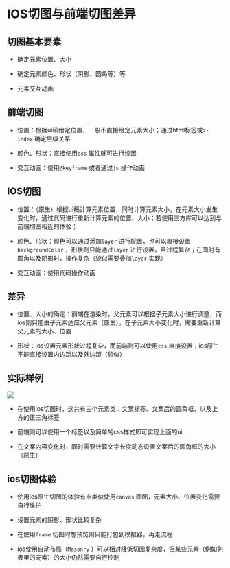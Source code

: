 # IOS切图与前端切图差异
## 切图基本要素

- 确定元素位置、大小

- 确定元素颜色、形状（阴影、圆角等）等

- 元素交互动画

## 前端切图

- 位置：根据ui稿给定位置，一般不直接给定元素大小；通过html标签或`z-index` 确定层级关系

- 颜色、形状：直接使用`css` 属性就可进行设置

- 交互动画：使用`@keyframe` 或者通过`js` 操作动画

## IOS切图

- 位置：（原生）根据ui稿计算元素位置，同时计算元素大小，在元素大小发生变化时，通过代码进行重新计算元素的位置、大小；若使用三方库可以达到与前端切图相近的体验；

- 颜色、形状：颜色可以通过添加`layer` 进行配置，也可以直接设置`backgroundColor` ，形状则只能通过`layer` 进行设置，且过程繁杂；在同时有圆角以及阴影时，操作复杂（貌似需要叠加`layer` 实现）

- 交互动画：使用代码操作动画

## 差异

- 位置、大小的确定：前端在渲染时，父元素可以根据子元素大小进行调整，而ios则只能由子元素适应父元素（原生），在子元素大小变化时，需要重新计算父元素的大小、位置

- 形状：ios设置元素形状过程复杂，而前端则可以使用`css` 直接设置；ios原生不能直接设置内边距以及外边距（貌似）

## 实际样例

![](https://tcs-devops.aliyuncs.com/storage/11291496a6d855d2e0b5f9c30868e64c3fe6?Signature=eyJhbGciOiJIUzI1NiIsInR5cCI6IkpXVCJ9.eyJBcHBJRCI6IjVlNzQ4MmQ2MjE1MjJiZDVjN2Y5YjMzNSIsIl9hcHBJZCI6IjVlNzQ4MmQ2MjE1MjJiZDVjN2Y5YjMzNSIsIl9vcmdhbml6YXRpb25JZCI6IiIsImV4cCI6MTY1MjUwMTM4MywiaWF0IjoxNjUxODk2NTgzLCJyZXNvdXJjZSI6Ii9zdG9yYWdlLzExMjkxNDk2YTZkODU1ZDJlMGI1ZjljMzA4NjhlNjRjM2ZlNiJ9._AxF3jgjfv64gq0ev57S59r56KdaBqawFd6Zv6CAiRI&download=image.png "")

- 在使用ios切图时，这共有三个元素类：文案标签、文案后的圆角框、以及上方的正三角标签

- 前端则可以使用一个标签以及简单的css样式即可实现上面的ui

- 在文案内容变化时，同时需要计算文字长度动态设置文案后的圆角框的大小（原生）

## ios切图体验

- 使用ios原生切图的体验有点类似使用`canvas` 画图，元素大小、位置变化需要自行维护

- 设置元素的阴影、形状比较复杂

- 在使用`frame` 切图时想预览则只能打包到模拟器，再走流程

- ios使用自动布局（`Masonry` ）可以相对降低切图复杂度，但某些元素（例如列表里的元素）的大小仍然需要自行控制









